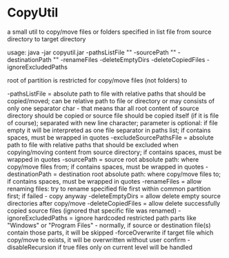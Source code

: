 # CopyUtil
a small util to copy/move files or folders specified in list file from source directory to target directory

usage:
java -jar copyutil.jar -pathsListFile "" -sourcePath "" -destinationPath "" -renameFiles -deleteEmptyDirs -deleteCopiedFiles -ignoreExcludedPaths

root of partition is restricted for copy/move files (not folders) to

-pathsListFile = absolute path to file with relative paths that should be copied/moved; can be relative path to file or directory or may consists of only one separator char - that means thar all root content of source directory should be copied or source file should be copied itself (if it is file of course); separated with new line character; parameter is optional: if file empty it will be interpreted as one file separator in paths list; if contains spaces, must be wrapped in quotes
-excludeSourcePathsFile = absolute path to file with relative paths that should be excluded when copying/moving content from source directory; if contains spaces, must be wrapped in quotes
-sourcePath = source root absolute path: where copy/move files from; if contains spaces, must be wrapped in quotes
-destinationPath = destination root absolute path: where copy/move files to; if contains spaces, must be wrapped in quotes
-renameFiles = allow renaming files: try to rename specified file first within common partition first; if failed - copy anyway
-deleteEmptyDirs = allow delete empty source directories after copy/move
-deleteCopiedFiles = allow delete successfully copied source files (ignored that specific file was renamed)
-ignoreExcludedPaths = ignore hardcoded restricted path parts like "Windows" or "Program Files" - normally, if source or destination file(s) contain those parts, it will be skipped
-forceOverwrite if target file which copy/move to exists, it will be overwritten without user confirm
-disableRecursion if true files only on current level will be handled